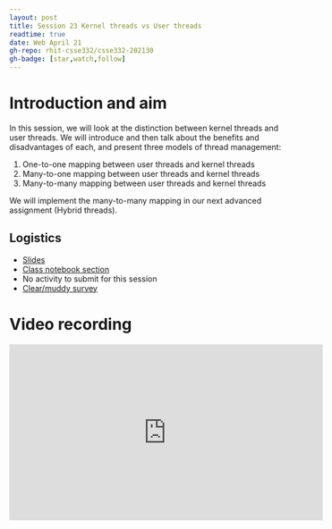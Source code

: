 ```yaml
---
layout: post
title: Session 23 Kernel threads vs User threads
readtime: true
date: Web April 21
gh-repo: rhit-csse332/csse332-202130
gh-badge: [star,watch,follow]
---
```


# Introduction and aim

In this session, we will look at the distinction between kernel threads and user threads. We will
introduce and then talk about the benefits and disadvantages of each, and present three models of
thread management:
1. One-to-one mapping between user threads and kernel threads
2. Many-to-one mapping between user threads and kernel threads
3. Many-to-many mapping between user threads and kernel threads

We will implement the many-to-many mapping in our next advanced assignment (Hybrid threads).

## Logistics

- [Slides](https://rosehulman-my.sharepoint.com/:p:/g/personal/noureddi_rose-hulman_edu/EcM5IKgtMDRKq1LMhJCc2oIBhoRYHoAW5OLn_1nYfeXaUg?e=tusb8I)
- [Class notebook section](https://rosehulman-my.sharepoint.com/personal/noureddi_rose-hulman_edu/_layouts/OneNote.aspx?id=%2Fpersonal%2Fnoureddi_rose-hulman_edu%2FDocuments%2FClass%20Notebooks%2FCSSE%20332%20Operating%20Systems&wd=target%28_Content%20Library%2FSession%2023%20Kernel%20threads%20and%20User%20threads.one%7C5A7CE07C-D8CD-9F44-8DF2-0DC4E26F3415%2F%29)
- No activity to submit for this session
- [Clear/muddy survey](https://moodle.rose-hulman.edu/mod/quiz/view.php?id=2793891)

# Video recording

<iframe width="560" height="315" src="https://www.youtube.com/embed/t-qM_Xzxk-w" title="YouTube video player" frameborder="0" allow="accelerometer; autoplay; clipboard-write; encrypted-media; gyroscope; picture-in-picture" allowfullscreen></iframe>

